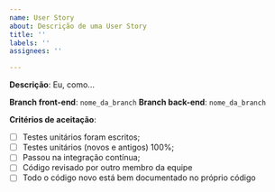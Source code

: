 ```yaml
---
name: User Story
about: Descrição de uma User Story
title: ''
labels: ''
assignees: ''

---
```


**Descrição**: Eu, como...

**Branch front-end**: `nome_da_branch`
**Branch back-end**: `nome_da_branch`

**Critérios de aceitação**:
- [ ] Testes unitários foram escritos;
- [ ] Testes unitários (novos e antigos) 100%;
- [ ] Passou na integração contínua;
- [ ] Código revisado por outro membro da equipe
- [ ] Todo o código novo está bem documentado no próprio código
